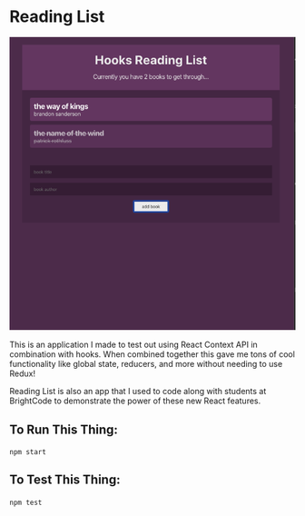 # Reading List

[![Hooks Reading List](/src/image.png 'Hooks Reading List, Image')](https://imgur.com/eFQHIyk)

This is an application I made to test out using React Context API in combination
with hooks. When combined together this gave me tons of cool functionality like
global state, reducers, and more without needing to use Redux!

Reading List is also an app that I used to code along with students
at BrightCode to demonstrate the power of these new React features.

## To Run This Thing:

`npm start`

## To Test This Thing:

`npm test`
